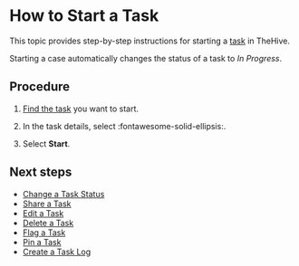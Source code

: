 # How to Start a Task

This topic provides step-by-step instructions for starting a [task](about-tasks.md) in TheHive.

Starting a case automatically changes the status of a task to *In Progress*.

<h2>Procedure</h2>

1. [Find the task](../tasks/search-for-tasks/find-a-task.md) you want to start.

2. In the task details, select :fontawesome-solid-ellipsis:.

3. Select **Start**.

<h2>Next steps</h2>

* [Change a Task Status](change-task-status.md)
* [Share a Task](share-a-task.md)
* [Edit a Task](edit-a-task.md)
* [Delete a Task](delete-a-task.md)
* [Flag a Task](flag-a-task.md)
* [Pin a Task](pin-a-task.md)
* [Create a Task Log](create-a-task-log.md)